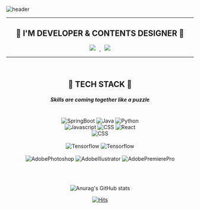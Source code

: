 ![header](https://capsule-render.vercel.app/api?type=Waving&color=auto&height=300&section=header&text=HAILEY%20JANG&fontSize=90)

<div align=center>
<hr>

## :dog: I'M DEVELOPER & CONTENTS DESIGNER :dog:


<!-- ### It's my blog https://dalsoon-jang.tistory.com -->

<a href="https://instagram.com/hschuu.j">
    <img 
        src="http://img.shields.io/badge/-Instagram-black?style=flat&logo=Instagram&link=https://instagram.com/hschuu.j/"
        style="height : auto; margin-left : 10px; margin-right : 10px;"/>
</a>
<a href="https://dalsoon-jang.tistory.com/">
    <img 
        src="http://img.shields.io/badge/-Tech%20Blog-655ced?style=flat&logo=Bloglovin&link=https://dalsoon-jang.tistory.com"
        style="height : auto; margin-left : 10px; margin-right : 10px;"/>
</a>

<hr>

<br>

## :milky_way: TECH STACK :milky_way:

##### Skills are coming together like a puzzle 

<br>

</div>

<div align=center>
    <img alt="SpringBoot" src ="https://img.shields.io/badge/SpringBoot-6DB33F.svg?&style=for-the-badge&logo=SpringBoot&logoColor=white"/>
    <img alt="Java" src ="https://img.shields.io/badge/Java-007396.svg?&style=for-the-badge&logo=Java&logoColor=white"/>
    <img alt="Python" src ="https://img.shields.io/badge/Python-3776AB.svg?&style=for-the-badge&logo=Python&logoColor=white"/><br>
    <img alt="Javascript" src ="https://img.shields.io/badge/Javascript-F7DF1E.svg?&style=for-the-badge&logo=Javascript&logoColor=white"/>    
    <img alt="CSS" src ="https://img.shields.io/badge/CSS3-1572B6.svg?&style=for-the-badge&logo=CSS3&logoColor=white"/>
    <img alt="React" src ="https://img.shields.io/badge/React-61DAFB.svg?&style=for-the-badge&logo=React&logoColor=white"/>
    <br>
    <img alt="CSS" src ="https://img.shields.io/badge/Docker-2496ED.svg?&style=for-the-badge&logo=Docker&logoColor=white"/>
    <br><br>
    <img alt="Tensorflow" src ="https://img.shields.io/badge/TensorFlow-FF6F00.svg?&style=for-the-badge&logo=TensorFlow&logoColor=white"/>
    <img alt="Tensorflow" src ="https://img.shields.io/badge/Pytorch-EE4C2C.svg?&style=for-the-badge&logo=Pytorch&logoColor=white"/>

</div>
<br>

<div align=center>
<img alt="AdobePhotoshop" src ="https://img.shields.io/badge/Photoshop-31A8FF.svg?&style=for-the-badge&logo=AdobePhotoshop&logoColor=white"/>
<img alt="AdobeIllustrator" src ="https://img.shields.io/badge/Illustrator-FF9A00.svg?&style=for-the-badge&logo=AdobeIllustrator&logoColor=white"/>
<img alt="AdobePremierePro" src ="https://img.shields.io/badge/Premiere-9999FF.svg?&style=for-the-badge&logo=AdobePremierePro&logoColor=white"/>

</div>

<br><br>

<div align=center>

![Anurag's GitHub stats](https://github-readme-stats.vercel.app/api?username=chuuhyeseung&show_icons=true&theme=nightowl)


[![Hits](https://hits.seeyoufarm.com/api/count/incr/badge.svg?url=https%3A%2F%2Fgithub.com%2FCHUUHYESEUNG&count_bg=%23000000&title_bg=%23E500D3&icon=youtubegaming.svg&icon_color=%23FFFFFF&title=hits&edge_flat=false)](https://hits.seeyoufarm.com)

</div>
